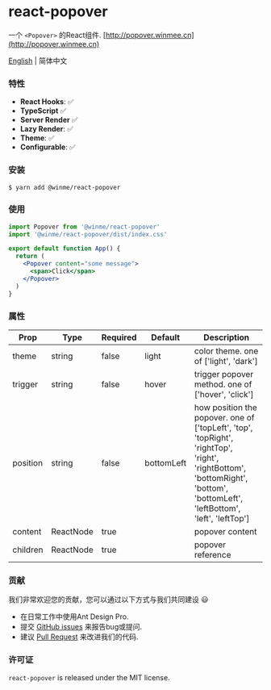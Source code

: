 # react-popover
一个 `<Popover>` 的React组件. [http://popover.winmee.cn](http://popover.winmee.cn)

[English](README.md) | 简体中文

### 特性
- **React Hooks**: ✅
- **TypeScript** ✅
- **Server Render** ✅
- **Lazy Render**: ✅
- **Theme**: ✅
- **Configurable**: ✅

### 安装

```bash
$ yarn add @winme/react-popover
```


### 使用

```jsx
import Popover from '@winme/react-popover'
import '@winme/react-popover/dist/index.css'

export default function App() {
  return (
    <Popover content="some message">
      <span>Click</span>
    </Popover>
  )
}
```

### 属性

Prop              | Type       | Required | Default     | Description
----------------- | --------   | -------- | ----------- | -----------
theme             | string     | false    | light       | color theme. one of ['light', 'dark']
trigger           | string     | false    | hover       | trigger popover method. one of ['hover', 'click']
position          | string     | false    | bottomLeft  | how position the popover. one of ['topLeft', 'top', 'topRight', 'rightTop', 'right', 'rightBottom', 'bottomRight', 'bottom', 'bottomLeft', 'leftBottom', 'left', 'leftTop']
content           | ReactNode  | true     |             | popover content
children          | ReactNode  | true     |             | popover reference


### 贡献

我们非常欢迎您的贡献，您可以通过以下方式与我们共同建设 😃

- 在日常工作中使用Ant Design Pro.
- 提交 [GitHub issues](https://github.com/WinmezzZ/react-popover/issues) 来报告bug或提问.
- 建议 [Pull Request](https://github.com/WinmezzZ/react-popover/pulls) 来改进我们的代码.

### 许可证

`react-popover` is released under the MIT license.